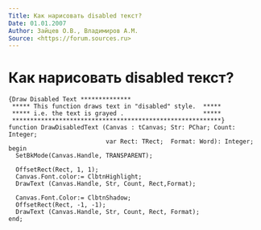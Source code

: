 ```yaml
---
Title: Как нарисовать disabled текст?
Date: 01.01.2007
Author: Зайцев О.В., Владимиров А.М.
Source: <https://forum.sources.ru>
---
```



Как нарисовать disabled текст?
==============================

    {Draw Disabled Text **************
     ***** This function draws text in "disabled" style.  *****
     ***** i.e. the text is grayed .                      *****
     **********************************************************}
    function DrawDisabledText (Canvas : tCanvas; Str: PChar; Count: Integer;
                               var Rect: TRect;  Format: Word): Integer;
    begin
      SetBkMode(Canvas.Handle, TRANSPARENT);
     
      OffsetRect(Rect, 1, 1);
      Canvas.Font.color:= ClbtnHighlight;
      DrawText (Canvas.Handle, Str, Count, Rect,Format);
     
      Canvas.Font.Color:= ClbtnShadow;
      OffsetRect(Rect, -1, -1);
      DrawText (Canvas.Handle, Str, Count, Rect, Format);
    end;

